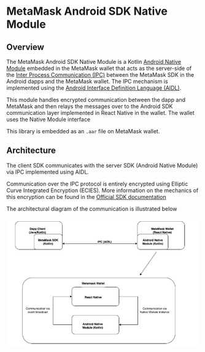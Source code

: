 # MetaMask Android SDK Native Module

## Overview
The MetaMask Android SDK Native Module is a Kotlin [Android Native Module](https://reactnative.dev/docs/native-modules-android) embedded in the MetaMask wallet that acts as the server-side of the [Inter Process Communication (IPC)](https://developer.android.com/guide/components/processes-and-threads#IPC) between the MetaMask SDK in the Android dapps and the MetaMask wallet. The IPC mechanism is implemented using the [Android Interface Definition Language (AIDL)](https://developer.android.com/guide/components/aidl).

This module handles encrypted communication between the dapp and MetaMask and then relays the messages over to the Android SDK communication layer implemented in React Native in the wallet. The wallet uses the Native Module interface

This library is embedded as an `.aar` file on MetaMask wallet.

## Architecture
The client SDK communicates with the server SDK (Android Native Module) via IPC implemented using AIDL. 

Communication over the IPC protocol is entirely encrypted using Elliptic Curve Integrated Encryption (ECIES). More information on the mechanics of this encryption can be found in the
[Official SDK documentation ](https://docs.metamask.io/wallet/concepts/sdk/#communication-layer)

The architectural diagram of the communication is illustrated below

![image info](./illustrations/architecture.png)
